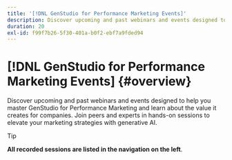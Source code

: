 ```yaml
---
title: '[!DNL GenStudio for Performance Marketing Events]'
description: Discover upcoming and past webinars and events designed to help you master GenStudio for Performance Marketing and learn about the value it creates for companies. Join peers and experts in hands-on sessions to elevate your marketing strategies with generative AI.
duration: 20
exl-id: f99f7b26-5f30-401a-b0f2-ebf7a9fded94
---
```

# [!DNL GenStudio for Performance Marketing Events] {#overview}

Discover upcoming and past webinars and events designed to help you master GenStudio for Performance Marketing and learn about the value it creates for companies. Join peers and experts in hands-on sessions to elevate your marketing strategies with generative AI.

>[!TIP]
>
>**All recorded sessions are listed in the navigation on the left**.
